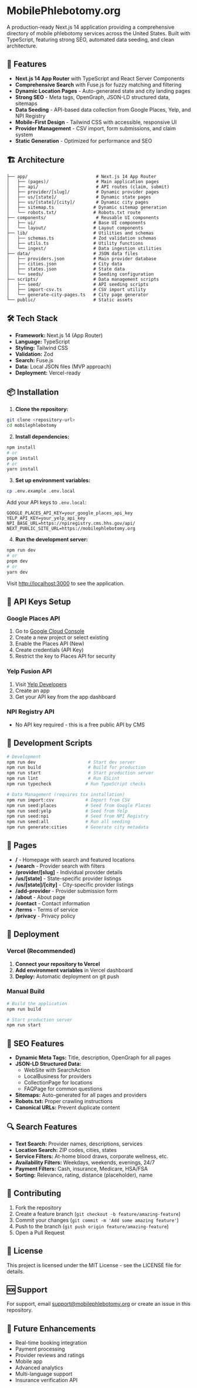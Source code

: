 # MobilePhlebotomy.org

A production-ready Next.js 14 application providing a comprehensive directory of mobile phlebotomy services across the United States. Built with TypeScript, featuring strong SEO, automated data seeding, and clean architecture.

## 🚀 Features

- **Next.js 14 App Router** with TypeScript and React Server Components
- **Comprehensive Search** with Fuse.js for fuzzy matching and filtering
- **Dynamic Location Pages** - Auto-generated state and city landing pages
- **Strong SEO** - Meta tags, OpenGraph, JSON-LD structured data, sitemaps
- **Data Seeding** - API-based data collection from Google Places, Yelp, and NPI Registry
- **Mobile-First Design** - Tailwind CSS with accessible, responsive UI
- **Provider Management** - CSV import, form submissions, and claim system
- **Static Generation** - Optimized for performance and SEO

## 🏗️ Architecture

```
├── app/                          # Next.js 14 App Router
│   ├── (pages)/                  # Main application pages
│   ├── api/                      # API routes (claim, submit)
│   ├── provider/[slug]/          # Dynamic provider pages
│   ├── us/[state]/               # Dynamic state pages
│   ├── us/[state]/[city]/        # Dynamic city pages
│   ├── sitemap.ts               # Dynamic sitemap generation
│   └── robots.txt/              # Robots.txt route
├── components/                   # Reusable UI components
│   ├── ui/                      # Base UI components
│   └── layout/                  # Layout components
├── lib/                         # Utilities and schemas
│   ├── schemas.ts               # Zod validation schemas
│   ├── utils.ts                 # Utility functions
│   └── ingest/                  # Data ingestion utilities
├── data/                        # JSON data files
│   ├── providers.json           # Main provider database
│   ├── cities.json              # City data
│   ├── states.json              # State data
│   └── seeds/                   # Seeding configuration
├── scripts/                     # Data management scripts
│   ├── seed/                    # API seeding scripts
│   ├── import-csv.ts            # CSV import utility
│   └── generate-city-pages.ts   # City page generator
└── public/                      # Static assets
```

## 🛠️ Tech Stack

- **Framework:** Next.js 14 (App Router)
- **Language:** TypeScript
- **Styling:** Tailwind CSS
- **Validation:** Zod
- **Search:** Fuse.js
- **Data:** Local JSON files (MVP approach)
- **Deployment:** Vercel-ready

## 📦 Installation

1. **Clone the repository:**
```bash
git clone <repository-url>
cd mobilephlebotomy
```

2. **Install dependencies:**
```bash
npm install
# or
pnpm install
# or
yarn install
```

3. **Set up environment variables:**
```bash
cp .env.example .env.local
```

Add your API keys to `.env.local`:
```env
GOOGLE_PLACES_API_KEY=your_google_places_api_key
YELP_API_KEY=your_yelp_api_key
NPI_BASE_URL=https://npiregistry.cms.hhs.gov/api/
NEXT_PUBLIC_SITE_URL=https://mobilephlebotomy.org
```

4. **Run the development server:**
```bash
npm run dev
# or
pnpm dev
# or
yarn dev
```

Visit [http://localhost:3000](http://localhost:3000) to see the application.

## 🔑 API Keys Setup

### Google Places API
1. Go to [Google Cloud Console](https://console.cloud.google.com/)
2. Create a new project or select existing
3. Enable the Places API (New)
4. Create credentials (API Key)
5. Restrict the key to Places API for security

### Yelp Fusion API
1. Visit [Yelp Developers](https://www.yelp.com/developers)
2. Create an app
3. Get your API key from the app dashboard

### NPI Registry API
- No API key required - this is a free public API by CMS

## 🧪 Development Scripts

```bash
# Development
npm run dev                    # Start dev server
npm run build                  # Build for production
npm run start                  # Start production server
npm run lint                   # Run ESLint
npm run typecheck             # Run TypeScript checks

# Data Management (requires tsx installation)
npm run import:csv            # Import from CSV
npm run seed:places           # Seed from Google Places
npm run seed:yelp             # Seed from Yelp
npm run seed:npi              # Seed from NPI Registry
npm run seed:all              # Run all seeding
npm run generate:cities       # Generate city metadata
```

## 📄 Pages

- **/** - Homepage with search and featured locations
- **/search** - Provider search with filters
- **/provider/[slug]** - Individual provider details
- **/us/[state]** - State-specific provider listings
- **/us/[state]/[city]** - City-specific provider listings
- **/add-provider** - Provider submission form
- **/about** - About page
- **/contact** - Contact information
- **/terms** - Terms of service
- **/privacy** - Privacy policy

## 🚀 Deployment

### Vercel (Recommended)

1. **Connect your repository to Vercel**
2. **Add environment variables** in Vercel dashboard
3. **Deploy:** Automatic deployment on git push

### Manual Build

```bash
# Build the application
npm run build

# Start production server
npm run start
```

## 🎯 SEO Features

- **Dynamic Meta Tags:** Title, description, OpenGraph for all pages
- **JSON-LD Structured Data:**
  - WebSite with SearchAction
  - LocalBusiness for providers
  - CollectionPage for locations
  - FAQPage for common questions
- **Sitemaps:** Auto-generated for all pages and providers
- **Robots.txt:** Proper crawling instructions
- **Canonical URLs:** Prevent duplicate content

## 🔍 Search Features

- **Text Search:** Provider names, descriptions, services
- **Location Search:** ZIP codes, cities, states
- **Service Filters:** At-home blood draws, corporate wellness, etc.
- **Availability Filters:** Weekdays, weekends, evenings, 24/7
- **Payment Filters:** Cash, insurance, Medicare, HSA/FSA
- **Sorting:** Relevance, rating, distance (placeholder), name

## 🤝 Contributing

1. Fork the repository
2. Create a feature branch (`git checkout -b feature/amazing-feature`)
3. Commit your changes (`git commit -m 'Add some amazing feature'`)
4. Push to the branch (`git push origin feature/amazing-feature`)
5. Open a Pull Request

## 📝 License

This project is licensed under the MIT License - see the LICENSE file for details.

## 🆘 Support

For support, email support@mobilephlebotomy.org or create an issue in this repository.

## 🔮 Future Enhancements

- Real-time booking integration
- Payment processing
- Provider reviews and ratings
- Mobile app
- Advanced analytics
- Multi-language support
- Insurance verification API
